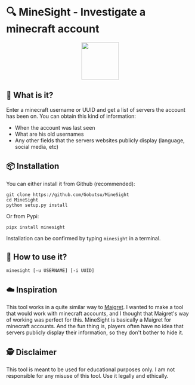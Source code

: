 # 🔍 MineSight - Investigate a minecraft account
<p align="center">
    <img src="https://files.catbox.moe/0kx02e.png" height="100">
</p>

## 🤔 What is it?
Enter a minecraft username or UUID and get a list of servers the account has been on.
You can obtain this kind of information:
- When the account was last seen
- What are his old usernames
- Any other fields that the servers websites publicly display (language, social media, etc)

## 📦 Installation
You can either install it from Github (recommended):
```
git clone https://github.com/Gobutsu/MineSight
cd MineSight
python setup.py install
```
Or from Pypi:
```
pipx install minesight
```
Installation can be confirmed by typing `minesight` in a terminal.

## 🚀 How to use it?
```
minesight [-u USERNAME] [-i UUID]
```

## ☁️ Inspiration
This tool works in a quite similar way to [Maigret](https://github.com/soxoj/maigret).
I wanted to make a tool that would work with minecraft accounts, and I thought that Maigret's way of working was perfect for this.
MineSight is basically a Maigret for minecraft accounts. And the fun thing is, players often have no idea that servers publicly display their information, so they don't bother to hide it.

## 🕵️ Disclaimer
This tool is meant to be used for educational purposes only. I am not responsible for any misuse of this tool. Use it legally and ethically.
